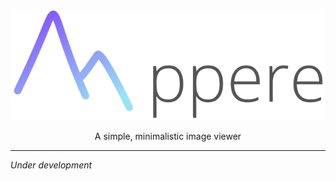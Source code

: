 <p align="center">
  <img src="https://github.com/devedge/Appere/raw/master/docs/apperelogocropped.png"/>
</p>

<p align="center">A simple, minimalistic image viewer</p>

***
<i>Under development</i>

